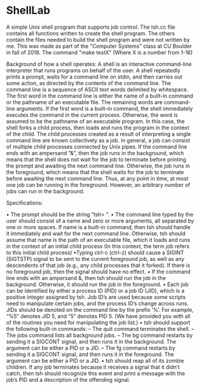 # ShellLab
A simple Unix shell program that supports job control. The tsh.cc file contains all functions written to create the shell program. The 
others contain the files needed to build the shell program and were not written by me. This was made as part of the "Computer Systems" 
class at CU Boulder in fall of 2018. The command "make testX" (Where X is a number from 1-16)

Background of how a shell operates: 
A shell is an interactive command-line interpreter that runs programs on behalf of the user. A shell repeatedly prints a prompt, waits for a command line on stdin, and then carries out some action, as directed by
the contents of the command line.
The command line is a sequence of ASCII text words delimited by whitespace. The first word in the
command line is either the name of a built-in command or the pathname of an executable file. The remaining
words are command-line arguments. If the first word is a built-in command, the shell immediately executes
the command in the current process. Otherwise, the word is assumed to be the pathname of an executable
program. In this case, the shell forks a child process, then loads and runs the program in the context of the
child. The child processes created as a result of interpreting a single command line are known collectively
as a job. In general, a job can consist of multiple child processes connected by Unix pipes.
If the command line ends with an ampersand ”&”, then the job runs in the background, which means that
the shell does not wait for the job to terminate before printing the prompt and awaiting the next command
line. Otherwise, the job runs in the foreground, which means that the shell waits for the job to terminate
before awaiting the next command line. Thus, at any point in time, at most one job can be running in the
foreground. However, an arbitrary number of jobs can run in the background.

Specifications: 

• The prompt should be the string “tsh> ”.
• The command line typed by the user should consist of a name and zero or more arguments, all separated by one or more spaces. If name is a built-in command, then tsh should handle it immediately
and wait for the next command line. Otherwise, tsh should assume that name is the path of an
executable file, which it loads and runs in the context of an initial child process (In this context, the
term job refers to this initial child process)
•Typing ctrl-c (ctrl-z) should cause a SIGINT (SIGTSTP) signal to be sent to the current foreground job, as well as any descendents of that job (e.g., any child processes that it forked). If there is
no foreground job, then the signal should have no effect.
• If the command line ends with an ampersand &, then tsh should run the job in the background.
Otherwise, it should run the job in the foreground.
• Each job can be identified by either a process ID (PID) or a job ID (JID), which is a positive integer
assigned by tsh. Job ID’s are used because some scripts need to manipulate certain jobs, and the
process ID’s change across runs. JIDs should be denoted on the command line by the prefix ’%’. For
example, “%5” denotes JID 5, and “5” denotes PID 5. (We have provided you with all of the routines
you need for manipulating the job list.)
• tsh should support the following built-in commands:
  – The quit command terminates the shell.
  – The jobs command lists all background jobs.
  – The bg <job> command restarts <job> by sending it a SIGCONT signal, and then runs it in
  the background. The <job> argument can be either a PID or a JID.
  – The fg <job> command restarts <job> by sending it a SIGCONT signal, and then runs it in
  the foreground. The <job> argument can be either a PID or a JID.
• tsh should reap all of its zombie children. If any job terminates because it receives a signal that
it didn’t catch, then tsh should recognize this event and print a message with the job’s PID and a
description of the offending signal.
